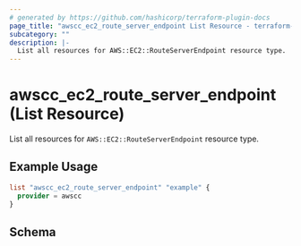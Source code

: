 ```yaml
---
# generated by https://github.com/hashicorp/terraform-plugin-docs
page_title: "awscc_ec2_route_server_endpoint List Resource - terraform-provider-awscc"
subcategory: ""
description: |-
  List all resources for AWS::EC2::RouteServerEndpoint resource type.
---
```


# awscc_ec2_route_server_endpoint (List Resource)

List all resources for `AWS::EC2::RouteServerEndpoint` resource type.

## Example Usage

```terraform
list "awscc_ec2_route_server_endpoint" "example" {
  provider = awscc
}
```

<!-- schema generated by tfplugindocs -->
## Schema
